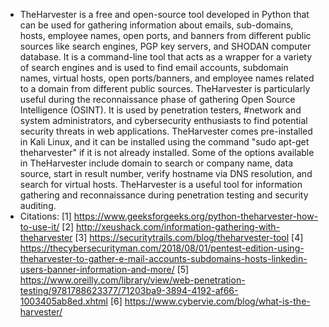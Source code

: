 - TheHarvester is a free and open-source tool developed in Python that can be used for gathering information about emails, sub-domains, hosts, employee names, open ports, and banners from different public sources like search engines, PGP key servers, and SHODAN computer database. It is a command-line tool that acts as a wrapper for a variety of search engines and is used to find email accounts, subdomain names, virtual hosts, open ports/banners, and employee names related to a domain from different public sources. TheHarvester is particularly useful during the reconnaissance phase of gathering Open Source Intelligence (OSINT). It is used by penetration testers, #network and system administrators, and cybersecurity enthusiasts to find potential security threats in web applications. TheHarvester comes pre-installed in Kali Linux, and it can be installed using the command "sudo apt-get theharvester" if it is not already installed. Some of the options available in TheHarvester include domain to search or company name, data source, start in result number, verify hostname via DNS resolution, and search for virtual hosts. TheHarvester is a useful tool for information gathering and reconnaissance during penetration testing and security auditing.
- Citations:
  [1] https://www.geeksforgeeks.org/python-theharvester-how-to-use-it/
  [2] http://xeushack.com/information-gathering-with-theharvester
  [3] https://securitytrails.com/blog/theharvester-tool
  [4] https://thecybersecurityman.com/2018/08/01/pentest-edition-using-theharvester-to-gather-e-mail-accounts-subdomains-hosts-linkedin-users-banner-information-and-more/
  [5] https://www.oreilly.com/library/view/web-penetration-testing/9781788623377/71203ba9-3894-4192-af66-1003405ab8ed.xhtml
  [6] https://www.cybervie.com/blog/what-is-the-harvester/